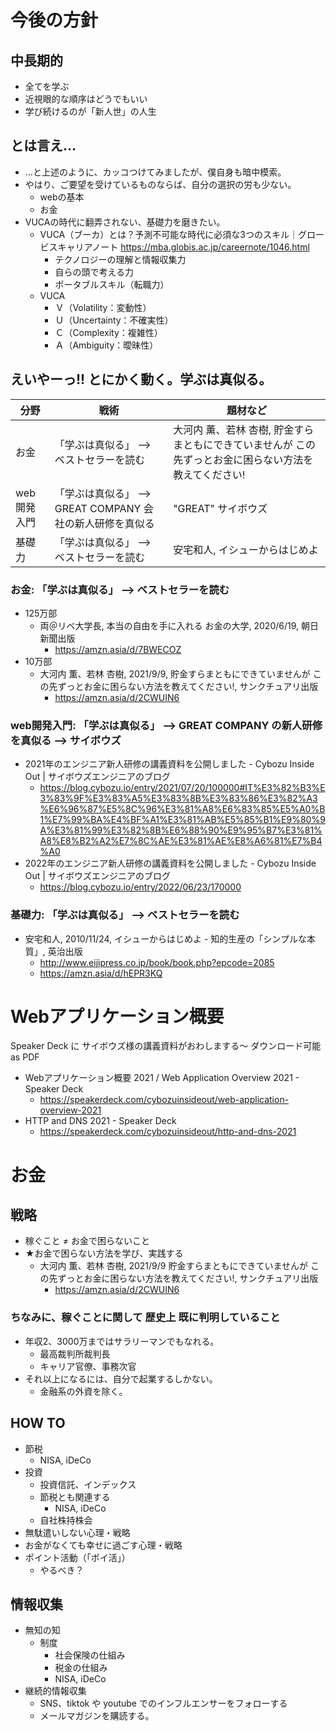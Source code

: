 # 今後の方針


## 中長期的

-   全てを学ぶ
-   近視眼的な順序はどうでもいい
-   学び続けるのが「新人世」の人生


## とは言え&#x2026;

-   &#x2026;と上述のように、カッコつけてみましたが、僕自身も暗中模索。
-   やはり、ご要望を受けているものならば、自分の選択の労も少ない。
    -   webの基本
    -   お金
-   VUCAの時代に翻弄されない、基礎力を磨きたい。
    -   VUCA（ブーカ）とは？予測不可能な時代に必須な3つのスキル｜グロービスキャリアノート <https://mba.globis.ac.jp/careernote/1046.html>
        -   テクノロジーの理解と情報収集力
        -   自らの頭で考える力
        -   ポータブルスキル（転職力）
    -   VUCA
        -   Ｖ（Volatility：変動性）
        -   Ｕ（Uncertainty：不確実性）
        -   Ｃ（Complexity：複雑性）
        -   Ａ（Ambiguity：曖昧性）


## えいやーっ!! とにかく動く。学ぶは真似る。

| 分野    | 戦術                                         | 題材など                                               |
|------- |-------------------------------------------- |------------------------------------------------------ |
| お金    | 「学ぶは真似る」 &#x2013;> ベストセラーを読む | 大河内 薫、若林 杏樹, 貯金すらまともにできていませんが この先ずっとお金に困らない方法を教えてください! |
| web開発入門 | 「学ぶは真似る」 &#x2013;> GREAT COMPANY 会社の新人研修を真似る | "GREAT" サイボウズ                                     |
| 基礎力  | 「学ぶは真似る」 &#x2013;> ベストセラーを読む | 安宅和人, イシューからはじめよ                         |


### お金: 「学ぶは真似る」 &#x2013;> ベストセラーを読む

-   125万部
    -   両＠リベ大学長, 本当の自由を手に入れる お金の大学, 2020/6/19, 朝日新聞出版
        -   <https://amzn.asia/d/7BWECOZ>
-   10万部
    -   大河内 薫、若林 杏樹, 2021/9/9, 貯金すらまともにできていませんが この先ずっとお金に困らない方法を教えてください!, サンクチュアリ出版
        -   <https://amzn.asia/d/2CWUIN6>


### web開発入門: 「学ぶは真似る」 &#x2013;> GREAT COMPANY の新人研修を真似る &#x2013;> サイボウズ

-   2021年のエンジニア新人研修の講義資料を公開しました - Cybozu Inside Out | サイボウズエンジニアのブログ
    -   <https://blog.cybozu.io/entry/2021/07/20/100000#IT%E3%82%B3%E3%83%9F%E3%83%A5%E3%83%8B%E3%83%86%E3%82%A3%E6%96%87%E5%8C%96%E3%81%A8%E6%83%85%E5%A0%B1%E7%99%BA%E4%BF%A1%E3%81%AB%E5%85%B1%E9%80%9A%E3%81%99%E3%82%8B%E6%88%90%E9%95%B7%E3%81%A8%E8%B2%A2%E7%8C%AE%E3%81%AE%E8%A6%81%E7%B4%A0>
-   2022年のエンジニア新人研修の講義資料を公開しました - Cybozu Inside Out | サイボウズエンジニアのブログ
    -   <https://blog.cybozu.io/entry/2022/06/23/170000>


### 基礎力: 「学ぶは真似る」 &#x2013;> ベストセラーを読む

-   安宅和人, 2010/11/24, イシューからはじめよ - 知的生産の「シンプルな本質」, 英治出版
    -   <http://www.eijipress.co.jp/book/book.php?epcode=2085>
    -   <https://amzn.asia/d/hEPR3KQ>


# Webアプリケーション概要

Speaker Deck に サイボウズ様の講義資料がおわしまする～ ダウンロード可能 as PDF

-   Webアプリケーション概要 2021 / Web Application Overview 2021 - Speaker Deck
    -   <https://speakerdeck.com/cybozuinsideout/web-application-overview-2021>
-   HTTP and DNS 2021 - Speaker Deck
    -   <https://speakerdeck.com/cybozuinsideout/http-and-dns-2021>


# お金


## 戦略

-   稼ぐこと ≠ お金で困らないこと
-   ★お金で困らない方法を学び、実践する
    -   大河内 薫、若林 杏樹, 2021/9/9 貯金すらまともにできていませんが この先ずっとお金に困らない方法を教えてください!, サンクチュアリ出版
        -   <https://amzn.asia/d/2CWUIN6>


### ちなみに、稼ぐことに関して 歴史上 既に判明していること

-   年収2、3000万まではサラリーマンでもなれる。
    -   最高裁判所裁判長
    -   キャリア官僚、事務次官
-   それ以上になるには、自分で起業するしかない。
    -   金融系の外資を除く。


## HOW TO

-   節税
    -   NISA, iDeCo
-   投資
    -   投資信託、インデックス
    -   節税とも関連する
        -   NISA, iDeCo
    -   自社株持株会
-   無駄遣いしない心理・戦略
-   お金がなくても幸せに過ごす心理・戦略
-   ポイント活動（「ポイ活」）
    -   やるべき？


## 情報収集

-   無知の知
    -   制度
        -   社会保険の仕組み
        -   税金の仕組み
        -   NISA, iDeCo
-   継続的情報収集
    -   SNS、tiktok や youtube でのインフルエンサーをフォローする
    -   メールマガジンを購読する。
